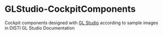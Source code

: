 # GLStudio-CockpitComponents
Cockpit components designed with [GL Studio](https://disti.com/gl-studio/) according to sample images in DISTI GL Studio Documentation

